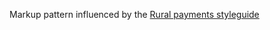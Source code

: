 Markup pattern influenced by the [Rural payments styleguide](http://rural-payments-styleguide.herokuapp.com/pagination/)
